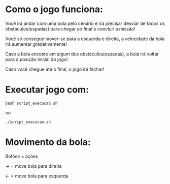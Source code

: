 # Como o jogo funciona:
Você irá andar com uma bola pelo cenário e irá precisar desviar de todos os obstáculos(espadas) para chegar ao final e concluír a missão!	

Você só consegue mover-se para a esquerda e direita, a velocidade da bola irá aumentar gradativamente!

Caso a bola encoste em algum dos obstáculos(espadas), a bola irá voltar para a posição inicial do jogo!

Caso você chegue até o final, o jogo irá fechar!

# Executar jogo com: 

	bash script_execucao.sh
ou

    ./script_execucao.sh
		

# Movimento da bola:

Botões		= 	ações
    
→		= 	move bola para direita

←		= 	move bola para esquerda
